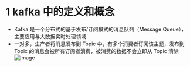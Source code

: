 # 1 kafka 中的定义和概念
- Kafka 是一个分布式的基于发布/订阅模式的消息队列（Message Queue），主要应用与大数据实时处理领域
- 一对多，生产者将消息发布到 Topic 中，有多个消费者订阅该主题，发布到 Topic 的消息会被所有订阅者消费，被消费的数据不会立即从 Topic 清除
![image](https://github.com/Django-27/workspace/blob/master/pic/kafka-topic.png)